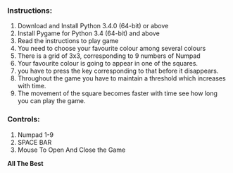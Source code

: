 ### Instructions:

1. Download and Install Python 3.4.0 (64-bit) or above
2. Install Pygame for Python 3.4 (64-bit) and above
3. Read the instructions to play game
4. You need to choose your favourite colour among several colours
5. There is a grid of 3x3, corresponding to 9 numbers of Numpad
6. Your favourite colour is going to appear in one of the squares.
7. you have to press the key corresponding to that before it disappears.
8. Throughout the game you have to maintain a threshold which increases with time.
9. The movement of the square becomes faster with time see how long you can play the game.


### Controls: 

1. Numpad 1-9
2. SPACE BAR
3. Mouse To Open And Close the Game

 **All The Best**
